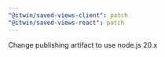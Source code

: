 ```yaml
---
"@itwin/saved-views-client": patch
"@itwin/saved-views-react": patch
---
```


Change publishing artifact to use node.js 20.x
